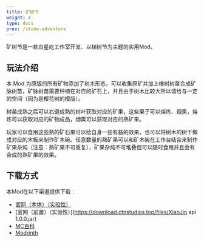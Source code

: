 ```yaml
---
title: 矿树节
weight: 4
type: docs
prev: /stone-adventure
---
```

矿树节是一款由星屹工作室开发、以植树节为主题的实用Mod。

<!--more-->

## 玩法介绍

本 Mod 为原版的所有矿物添加了树木形态，可以收集原矿并加上橡树树苗合成矿脉树苗，矿脉树苗需要种植在对应的矿石上，并且由于树木比较大所以请给与一定的空间（因为是樱花树的模版）。

树苗成熟之后可以右键成熟的树叶获取对应的矿果，这些果子可以熔炼、烟熏，熔炼可以获取对应的矿物成品，烟熏可以获取对应的熟矿果。

玩家可以食用这些熟的矿石果可以给自身一些有益的效果，也可以将树木的树干做成对应的木板来制作矿木碗。任意数量的熟矿果可以和矿木碗在工作台结合来制作矿果杂炖（注意：熟矿果不可重复），矿果杂炖不可堆叠但可以随时食用并且会有合成的熟矿果的效果。

## 下载方式

本Mod在以下渠道提供下载：
+ [官网（本体）（实验性）](https://download.ctnstudios.top/files/tree_miner-1.0.3.jar)
+ [官网（前置）（实验性）](https://download.ctnstudios.top/files/XiaoJin api 1.0.0.jar)
+ [MC百科](https://www.mcmod.cn/class/19044.html)
+ [Modrinth](https://modrinth.com/mod/tree-miner)